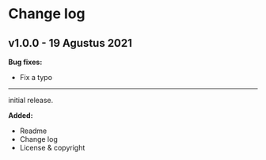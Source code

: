  # Change log
  
  ## v1.0.0 - 19 Agustus 2021
  
  **Bug fixes:**
  - Fix a typo
  
  ---
  
  initial release.
  
  **Added:**
  - Readme
  - Change log
  - License & copyright
